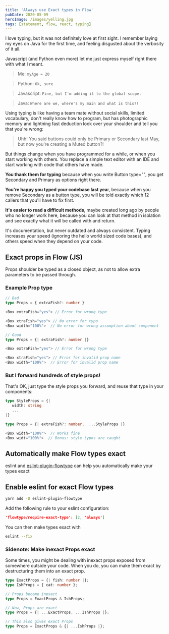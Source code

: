 ```yaml
---
title: 'Always use Exact types in Flow'
pubDate: 2020-05-09
heroImage: /images/yelling.jpg
tags: [statement, flow, react, typing]
---
```


I love typing, but it was not definitely love at first sight. I remember laying my eyes on Java for the first time, and feeling disgusted about the verbosity of it all.

Javascript (and Python even more) let me just express myself right there with what I meant.

> Me: `myAge = 20`

> Python: `Ok, sure`

> Javascript: `Fine, but I'm adding it to the global scope.`

> Java: `Where are we, where's my main and what is this?!`

Using typing is like having a team mate without social skills,
limited vocabulary, don't really know how to program,
but has photographic memory and lightning fast deduction look over your shoulder
and tell you that you're wrong:

> Uhh! You said buttons could only be Primary or Secondary last May, but now you're creating a Muted button?!

But things change when you have programmed for a while, or when you start working
with others. You replace a simple text editor with an IDE and start working with
code that others have made.

**You thank them for typing** because when you write Button type="", you get Secondary and Primary as options right there.

**You're happy you typed your codebase last yea**r, because when you remove Secondary as a button type, you will be told exactly which 12 callers that you'll have to fix first.

**It's easier to read a difficult methods**, maybe created long ago by people who no longer work here, because you can look at that method in isolation and see exactly what it will be called with and return.

It's documentation, but never outdated and always consistent. Typing increases your speed (ignoring the hello world sized code bases), and others speed when they depend on your code.

## Exact props in Flow (JS)

Props shoulder be typed as a closed object, as not to allow extra parameters to be passed through.

### Example Prop type

```typescript jsx
// Bad
type Props = { extraFish?: number }

<Box extraFish="yes"> // Error for wrong type

<Box xtraFish="yes"> // No error for typo
<Box width="100%">  // No error for wrong assumption about component
```

```typescript jsx
// Good
type Props = {| extraFish?: number |}

<Box extraFish="yes"> // Error for wrong type

<Box xtraFish="yes"> // Error for invalid prop name
<Box width="100%">  // Error for invalid prop name
```

### But I forward hundreds of style props!

That's OK, just type the style props you forward, and reuse that type in your components:

```typescript jsx
type StyleProps = {|
   width: string
   ...
|}

type Props = {| extraFish?: number,  ...StyleProps |}

<Box width="100%">  // Works fine
<Box widt="100%">  // Bonus: style typos are caught
```

## Automatically make Flow types exact

eslint and [eslint-plugin-flowtype](https://github.com/gajus/eslint-plugin-flowtype) can help you automatically make your types exact

## Enable eslint for exact Flow types

```sh
yarn add -D eslint-plugin-flowtype
```

Add the following rule to your eslint configuration:

```json
'flowtype/require-exact-type': [2, 'always']
```

You can then make types exact with

```sh
eslint --fix
```

### Sidenote: Make inexact Props exact

Some times, you might be dealing with inexact props exposed from somewhere outside your code. When you do, you can make them exact by destructuring them into an exact prop.

```typescript jsx
type ExactProps = {| fish: number |};
type IshProps = { cat: number };

// Props become inexact
type Props = ExactProps & IshProps;

// Now, Props are exact
type Props = {| ...ExactProps, ...IshProps |};

// This also gives exact Props
type Props = ExactProps & {| ...IshProps |};
```
